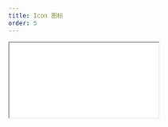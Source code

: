 ```yaml
---
title: Icon 图标
order: 5
---
```


<Iframe src="//mc.fusion.design/demos/comp_groups/@alifd/next/icon?theme=@alifd/theme-design-pro" />
